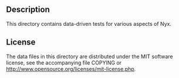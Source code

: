 Description
------------

This directory contains data-driven tests for various aspects of Nyx.

License
--------

The data files in this directory are distributed under the MIT software
license, see the accompanying file COPYING or
http://www.opensource.org/licenses/mit-license.php.

